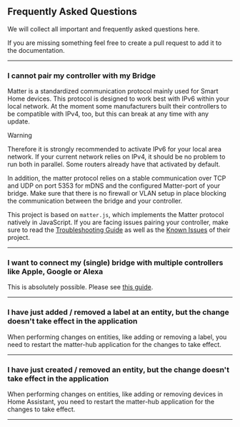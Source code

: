 ## Frequently Asked Questions

We will collect all important and frequently asked questions here.

If you are missing something feel free to create a pull request to add it to the documentation.

---

### I cannot pair my controller with my Bridge

Matter is a standardized communication protocol mainly used for Smart Home devices.
This protocol is designed to work best with IPv6 within your local network. At the moment some manufacturers
built their controllers to be compatible with IPv4, too, but this can break at any time with any update.

> [!WARNING]
> Therefore it is strongly recommended to activate IPv6 for your local area network.
> If your current network relies on IPv4, it should be no problem to run both in parallel. Some routers already have
> that activated by default.
>
> In addition, the matter protocol relies on a stable communication over TCP and UDP on port 5353 for mDNS and the
> configured Matter-port of your bridge. Make sure that there is no firewall or VLAN setup in place blocking the
> communication between the bridge and your controller.

This project is based on `matter.js`, which implements the Matter protocol natively in JavaScript.
If you are facing issues pairing your controller, make sure to read the
[Troubleshooting Guide](https://github.com/project-chip/matter.js/blob/main/docs/TROUBLESHOOTING.md) as well as the
[Known Issues](https://github.com/project-chip/matter.js/blob/main/docs/KNOWN_ISSUES.md) of their project.

---

### I want to connect my (single) bridge with multiple controllers like Apple, Google or Alexa

This is absolutely possible. Please see [this guide](./faq/Connect%20Multiple%20Fabrics.md).

---

### I have just added / removed a label at an entity, but the change doesn't take effect in the application

When performing changes on entities, like adding or removing a label, you need to restart the matter-hub application for
the changes to take effect.

---

### I have just created / removed an entity, but the change doesn't take effect in the application

When performing changes on entities, like adding or removing devices in Home Assistant, you need to restart the matter-hub application for
the changes to take effect.

---
